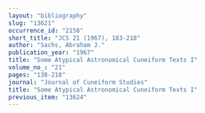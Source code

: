 ```yaml
---
layout: "bibliography"
slug: "13621"
occurrence_id: "2158"
short_title: "JCS 21 (1967), 183-218"
author: "Sachs, Abraham J."
publication_year: "1967"
title: "Some Atypical Astronomical Cuneiform Texts I"
volume_no_: "21"
pages: "138-218"
journal: "Journal of Cuneiform Studies"
title: "Some Atypical Astronomical Cuneiform Texts I"
previous_item: "13624"
---
```

